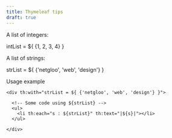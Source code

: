 ```yaml
---
title: Thymeleaf tips
draft: true
---
```


A list of integers:

  intList = ${ {1, 2, 3, 4} }

A list of strings:

  strList = ${ {'netgloo', 'web', 'design'} }

Usage example

    <div th:with="strList = ${ {'netgloo', 'web', 'design'} }">

      <!-- Some code using ${strList} -->
      <ul>
        <li th:each="s : ${strList}" th:text="|${s}|"></li>
      </ul>

    </div>
